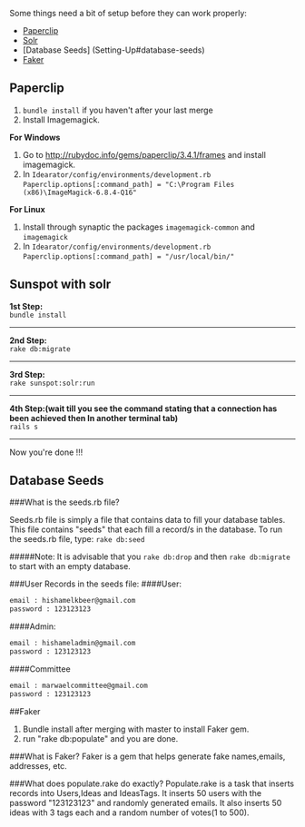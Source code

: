 Some things need a bit of setup before they can work properly:
* [Paperclip](Setting-Up#paperclip)
* [Solr](Setting-Up#solr)
* [Database Seeds] (Setting-Up#database-seeds)
* [Faker](Setting-Up#faker)

## Paperclip
1. `bundle install` if you haven't after your last merge
2. Install Imagemagick.  

**For Windows**
   1. Go to <http://rubydoc.info/gems/paperclip/3.4.1/frames> and install imagemagick.
   2. In `Idearator/config/environments/development.rb`  
       `Paperclip.options[:command_path] = "C:\Program Files (x86)\ImageMagick-6.8.4-Q16"`
 
**For Linux**
   1. Install through synaptic the packages `imagemagick-common` and `imagemagick`
   2. In `Idearator/config/environments/development.rb`  
       `Paperclip.options[:command_path] = "/usr/local/bin/"`

## Sunspot with solr
**1st Step:**                                                                                                                       
`bundle install`
***
**2nd Step:**                                                                                                             
`rake db:migrate`
***

**3rd Step:**                                            
`rake sunspot:solr:run`
***
 
**4th Step:(wait till you see the command stating that a connection has been achieved then In another terminal tab)**                                                                                   
`rails s`
***

Now you're done !!!

## Database Seeds
###What is the seeds.rb file?

Seeds.rb file is simply a file that contains data to fill your database 
tables. This file contains "seeds" that each fill a record/s in the 
database. 
To run the seeds.rb file, type:
`rake db:seed`

#####Note:
It is advisable that you `rake db:drop` and then `rake db:migrate`
to start with an empty database.

###User Records in the seeds file:
####User:
```sh
email : hishamelkbeer@gmail.com
password : 123123123
```
####Admin:
```sh
email : hishameladmin@gmail.com
password : 123123123
```
####Committee
```sh
email : marwaelcommittee@gmail.com
password : 123123123
```

##Faker
1. Bundle install after merging with master to install Faker gem.
2. run "rake db:populate" and you are done.

###What is Faker?
Faker is a gem that helps generate fake names,emails, addresses, etc.

###What does populate.rake do exactly?
Populate.rake is a task that inserts records into Users,Ideas and IdeasTags. It inserts 50 users with the password "123123123" and randomly generated emails. It also inserts 50 ideas with 3 tags each and a random number of votes(1 to 500). 